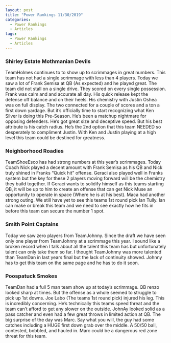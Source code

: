 ```yaml
---
layout: post
title: "Power Rankings 11/30/2019"
categories:
  - Power Rankings
  - Articles
tags:
  - Power Rankings
  - Articles
---
```


### Shirley Estate Mothmanian Devils
TeamHolmes continues to to show up to scrimmages in great numbers. This team has not had a single scrimmage with less than 4 players. Today we saw a lot of Frank Semisa at QB (As expected) and he played great. The team did not stall on a single drive. They scored on every single possession. Frank was calm and and accurate all day. His quick release kept the defense off balance and on their heels. His chemistry with Justin Oshea was on full display. The two connected for a couple of scores and a ton a first down yardage. But it’s officially time to start recognizing what Ken Silver is doing this Pre-Season. He’s been a matchup nightmare for opposing defenders. He’s got great size and deceptive speed. But his best attribute is his catch radius. He’s the 2nd option that this team NEEDED so desperately to compliment Justin. With Ken and Justin playing at a high level this team could be destined for greatness.

### Neighborhood Roadies
TeamShoeEsco has had strong numbers at this year’s scrimmages. Today Coach Nick played a decent amount with Frank Semisa as his QB and Nick truly shined in Franks “Quick hit” offense. Geraci also played well in Franks system but the key for these 2 players moving forward will be the chemistry they build together. If Geraci wants to solidify himself as this teams starting QB, it will be up to him to create an offense that can get Nick Muse an opportunity to operate in space (Where he is at his best). Maca had another strong outing. We still have yet to see this teams 1st round pick Ian Tully. Ian can make or break this team and we need to see exactly how he fits in before this team can secure the number 1 spot. 

### Smith Point Captains
Today we saw zero players from TeamJohnny. Since the draft we have seen only one player from TeamJohnny at a scrimmage this year. I sound like a broken record when I talk about all the talent this team has but unfortunately talent can only take them so far. I thought TeamJohnny was more talented than TeamDan in last years final but the lack of 
continuity showed. Johnny has to get this team on the same page and he has to do it soon. 

### Poospatuck Smokes
TeamDan had a full 5 man team show up at today’s scrimmage. QB renzo looked sharp at times. But the offense as a whole seemed to struggle to pick up 1st downs. Joe Labo (The teams 1st round pick) injured his leg. This is incredibly concerning. He’s technically this teams speed threat and the team can’t afford to get any slower on the outside. JohnAy looked solid as a pass catcher and even had a few great throws in limited action at QB. The big surprise of the day was Marc. Say what you will, the guy had some catches including a HUGE first down grab over the middle. A 50/50 ball, contested, bobbled, and hauled in. Marc could be a dangerous red zone threat for this team. 
